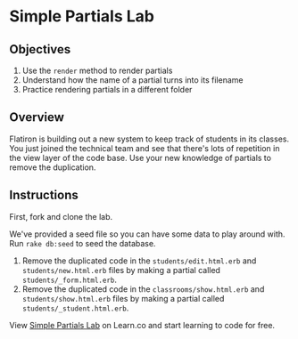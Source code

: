 # Simple Partials Lab

## Objectives

1. Use the `render` method to render partials
2. Understand how the name of a partial turns into its filename
3. Practice rendering partials in a different folder

## Overview

Flatiron is building out a new system to keep track of students in its classes. You just joined the technical team and see that there's lots of repetition in the view layer of the code base. Use your new knowledge of partials to remove the duplication.

## Instructions

First, fork and clone the lab.

We've provided a seed file so you can have some data to play around with. Run `rake db:seed` to seed the database.

1. Remove the duplicated code in the `students/edit.html.erb` and `students/new.html.erb` files by making a partial called `students/_form.html.erb`.
2. Remove the duplicated code in the `classrooms/show.html.erb` and `students/show.html.erb` files by making a partial called `students/_student.html.erb`.

<p data-visibility='hidden'>View <a href='https://learn.co/lessons/simple-partials-lab' title='Simple Partials Lab'>Simple Partials Lab</a> on Learn.co and start learning to code for free.</p>
